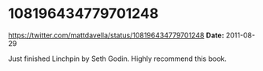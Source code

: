 # 108196434779701248
https://twitter.com/mattdavella/status/108196434779701248
**Date:** 2011-08-29

Just finished Linchpin by Seth Godin. Highly recommend this book.
